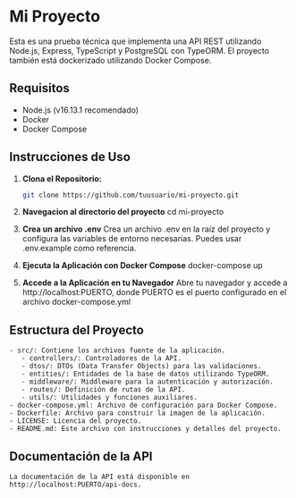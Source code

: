 # Mi Proyecto

Esta es una prueba técnica que implementa una API REST utilizando Node.js, Express, TypeScript y PostgreSQL con TypeORM. El proyecto también está dockerizado utilizando Docker Compose.

## Requisitos

- Node.js (v16.13.1 recomendado)
- Docker
- Docker Compose

## Instrucciones de Uso

1. **Clona el Repositorio:**

   ```bash
   git clone https://github.com/tuusuario/mi-proyecto.git

   ```

2. **Navegacion al directorio del proyecto**
   cd mi-proyecto

3. **Crea un archivo .env**
   Crea un archivo .env en la raíz del proyecto y configura las variables de entorno necesarias. Puedes usar .env.example como referencia.

4. **Ejecuta la Aplicación con Docker Compose**
   docker-compose up

5. **Accede a la Aplicación en tu Navegador**
   Abre tu navegador y accede a http://localhost:PUERTO, donde PUERTO es el puerto configurado en el archivo docker-compose.yml

## Estructura del Proyecto

    - src/: Contiene los archivos fuente de la aplicación.
       - controllers/: Controladores de la API.
       - dtos/: DTOs (Data Transfer Objects) para las validaciones.
       - entities/: Entidades de la base de datos utilizando TypeORM.
       - middleware/: Middleware para la autenticación y autorización.
       - routes/: Definición de rutas de la API.
       - utils/: Utilidades y funciones auxiliares.
    - docker-compose.yml: Archivo de configuración para Docker Compose.
    - Dockerfile: Archivo para construir la imagen de la aplicación.
    - LICENSE: Licencia del proyecto.
    - README.md: Este archivo con instrucciones y detalles del proyecto.

## Documentación de la API

    La documentación de la API está disponible en http://localhost:PUERTO/api-docs.


